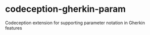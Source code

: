 # codeception-gherkin-param
Codeception extension for supporting parameter notation in Gherkin features
